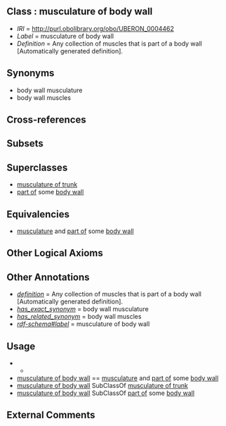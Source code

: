 
## Class : musculature of body wall

 * *IRI* = http://purl.obolibrary.org/obo/UBERON_0004462
 * *Label* = musculature of body wall
 * *Definition* = Any collection of muscles that is part of a body wall [Automatically generated definition].

## Synonyms

 * body wall musculature
 * body wall muscles

## Cross-references


## Subsets


## Superclasses

 * [musculature of trunk](../../UBERON/79/UBERON_0004479.md)
 * [part of](../../BFO/50/BFO_0000050.md) some [body wall](../../UBERON/09/UBERON_0000309.md)

## Equivalencies

 * [musculature](../../UBERON/15/UBERON_0001015.md) and [part of](../../BFO/50/BFO_0000050.md) some [body wall](../../UBERON/09/UBERON_0000309.md)

## Other Logical Axioms


## Other Annotations

 * *[definition](../../IAO/15/IAO_0000115.md)* = Any collection of muscles that is part of a body wall [Automatically generated definition].
 * *[has_exact_synonym](../../ym/oboInOwl#hasExactSynonym.md)* = body wall musculature
 * *[has_related_synonym](../../ym/oboInOwl#hasRelatedSynonym.md)* = body wall muscles
 * *[rdf-schema#label](../../el/rdf-schema#label.md)* = musculature of body wall

## Usage

 * -
 * [musculature of body wall](../../UBERON/62/UBERON_0004462.md) == [musculature](../../UBERON/15/UBERON_0001015.md) and [part of](../../BFO/50/BFO_0000050.md) some [body wall](../../UBERON/09/UBERON_0000309.md)
 * [musculature of body wall](../../UBERON/62/UBERON_0004462.md) SubClassOf [musculature of trunk](../../UBERON/79/UBERON_0004479.md)
 * [musculature of body wall](../../UBERON/62/UBERON_0004462.md) SubClassOf [part of](../../BFO/50/BFO_0000050.md) some [body wall](../../UBERON/09/UBERON_0000309.md)

## External Comments

